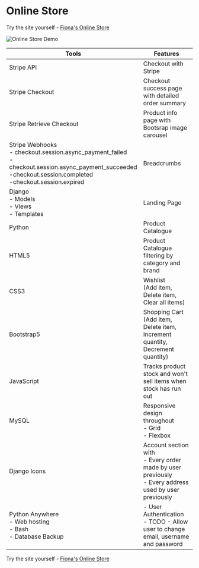 # Online Store

Try the site yourself - [Fiona's Online Store](https://quinnf.pythonanywhere.com/)

![Online Store Demo](online-store-demo.gif)

| Tools | Features |
 | --- | ---|
| Stripe API | Checkout with Stripe |
 | Stripe Checkout | Checkout success page with detailed order summary |
  | Stripe Retrieve Checkout | Product info page with Bootsrap image carousel |
   | Stripe Webhooks<br> - checkout.session.async_payment_failed<br> - checkout.session.async_payment_succeeded<br> -checkout.session.completed<br> -checkout.session.expired<br> | Breadcrumbs |
| Django <br> - Models<br> - Views <br> - Templates | Landing Page |
| Python | Product Catalogue |
| HTML5 | Product Catalogue filtering by category and brand |
| CSS3 | Wishlist <br>(Add item, Delete item, Clear all items) |
| Bootstrap5 | Shopping Cart <br>(Add item, Delete item, Increment quantity, Decrement quantity) |
| JavaScript | Tracks product stock and won't sell items when stock has run out
| MySQL | Responsive design throughout<br> - Grid<br> - Flexbox |
| Django Icons | Account section with <br> - Every order made by user previously<br> - Every address used by user previously
| Python Anywhere <br> - Web hosting <br> - Bash <br> - Database Backup | - User Authentication<br> - TODO - Allow user to change email, username and password |

Try the site yourself - [Fiona's Online Store](https://quinnf.pythonanywhere.com/)


